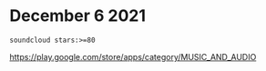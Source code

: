# December 6 2021

~~~
soundcloud stars:>=80
~~~

<https://play.google.com/store/apps/category/MUSIC_AND_AUDIO>
